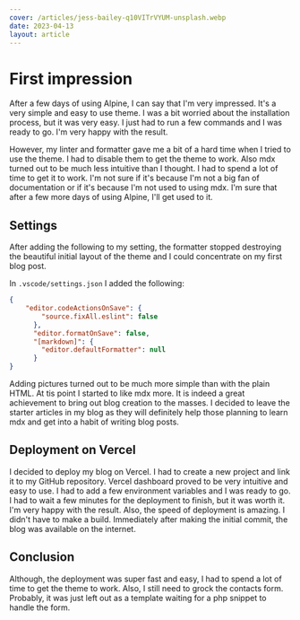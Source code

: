 ```yaml
---
cover: /articles/jess-bailey-q10VITrVYUM-unsplash.webp
date: 2023-04-13
layout: article
---
```


# First impression

After a few days of using Alpine, I can say that I'm very impressed. It's a very simple and easy to use theme. I was a bit worried about the installation process, but it was very easy. I just had to run a few commands and I was ready to go. I'm very happy with the result.

However, my linter and formatter gave me a bit of a hard time when I tried to use the theme. I had to disable them to get the theme to work. Also mdx turned out to be much less intuitive than I thought. I had to spend a lot of time to get it to work. I'm not sure if it's because I'm not a big fan of documentation or if it's because I'm not used to using mdx. I'm sure that after a few more days of using Alpine, I'll get used to it.

## Settings

After adding the following to my setting, the formatter stopped destroying the beautiful initial layout of the theme and I could concentrate on my first blog post.

In `.vscode/settings.json` I added the following:

```json
{
    "editor.codeActionsOnSave": {
        "source.fixAll.eslint": false
      },
      "editor.formatOnSave": false,
      "[markdown]": {
        "editor.defaultFormatter": null
      }
}
```

Adding pictures turned out to be much more simple than with the plain HTML. At tis point I started to like mdx more. It is indeed a great achievement to bring out blog creation to the masses. I decided to leave the starter articles in my blog as they will definitely help those planning to learn mdx and get into a habit of writing blog posts.

## Deployment on Vercel

I decided to deploy my blog on Vercel. I had to create a new project and link it to my GitHub repository. Vercel dashboard proved to be very intuitive and easy to use. I had to add a few environment variables and I was ready to go. I had to wait a few minutes for the deployment to finish, but it was worth it. I'm very happy with the result. Also, the speed of deployment is amazing. I didn't have to make a build. Immediately after making the initial commit, the blog was available on the internet.

## Conclusion

Although, the deployment was super fast and easy, I had to spend a lot of time to get the theme to work. Also, I still need to grock the contacts form. Probably, it was just left out as a template waiting for a php snippet to handle the form.